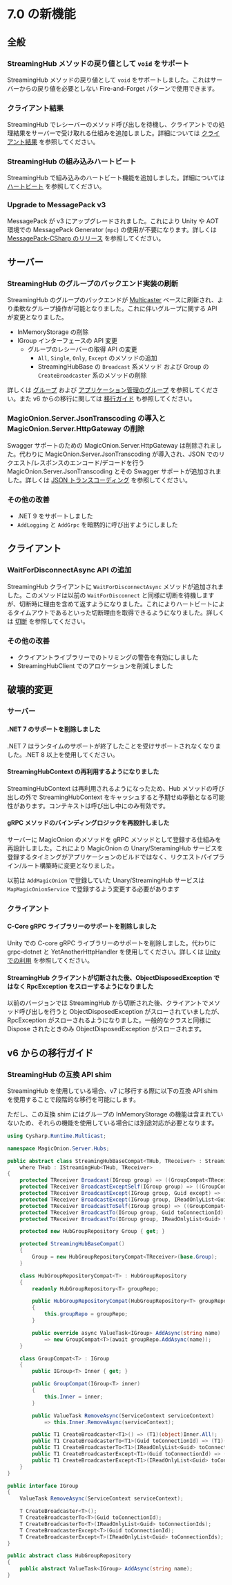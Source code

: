 # 7.0 の新機能

## 全般
### StreamingHub メソッドの戻り値として `void` をサポート
StreamingHub メソッドの戻り値として `void` をサポートしました。これはサーバーからの戻り値を必要としない Fire-and-Forget パターンで使用できます。

### クライアント結果
StreamingHub でレシーバーのメソッド呼び出しを待機し、クライアントでの処理結果をサーバーで受け取れる仕組みを追加しました。詳細については [クライアント結果](../streaminghub/client-results) を参照してください。

### StreamingHub の組み込みハートビート
StreamingHub で組み込みのハートビート機能を追加しました。詳細については [ハートビート](../streaminghub/heartbeat) を参照してください。

### Upgrade to MessagePack v3
MessagePack が v3 にアップグレードされました。これにより Unity や AOT 環境での MessagePack Generator (`mpc`) の使用が不要になります。詳しくは [MessagePack-CSharp のリリース](https://github.com/MessagePack-CSharp/MessagePack-CSharp/releases/tag/v3.0.3) を参照してください。

## サーバー
### StreamingHub のグループのバックエンド実装の刷新

StreamingHub のグループのバックエンドが [Multicaster](https://github.com/Cysharp/Multicaster) ベースに刷新され、より柔軟なグループ操作が可能となりました。これに伴いグループに関する API が変更となりました。

- InMemoryStorage の削除
- IGroup インターフェースの API 変更
    - グループのレシーバーの取得 API の変更
        - `All`, `Single`, `Only`, `Except` のメソッドの追加
        - StreamingHubBase の `Broadcast` 系メソッド および Group の `CreateBroadcaster` 系のメソッドの削除

詳しくは [グループ](../streaminghub/group) および [アプリケーション管理のグループ](../streaminghub/group-application-managed) を参照してください。また v6 からの移行に関しては [移行ガイド](#migration-guide) も参照してください。

### MagicOnion.Server.JsonTranscoding の導入と MagicOnion.Server.HttpGateway の削除

Swagger サポートのための MagicOnion.Server.HttpGateway は削除されました。代わりに MagicOnion.Server.JsonTranscoding が導入され、JSON でのリクエスト/レスポンスのエンコード/デコードを行う MagicOnion.Server.JsonTranscoding とその Swagger サポートが追加されました。詳しくは [JSON トランスコーディング](../integration/json-transcoding) を参照してください。

### その他の改善
- .NET 9 をサポートしました
- `AddLogging` と `AddGrpc` を暗黙的に呼び出すようにしました

## クライアント
### WaitForDisconnectAsync API の追加

StreamingHub クライアントに `WaitForDisconnectAsync` メソッドが追加されました。このメソッドは以前の `WaitForDisconnect` と同様に切断を待機しますが、切断時に理由を含めて返すようになりました。これによりハートビートによるタイムアウトであるといった切断理由を取得できるようになりました。詳しくは [切断](../streaminghub/disconnection) を参照してください。

### その他の改善
- クライアントライブラリーでのトリミングの警告を有効にしました
- StreamingHubClient でのアロケーションを削減しました

## 破壊的変更
### サーバー
#### .NET 7 のサポートを削除しました
.NET 7 はランタイムのサポートが終了したことを受けサポートされなくなりました。.NET 8 以上を使用してください。

#### StreamingHubContext の再利用するようになりました
StreamingHubContext は再利用されるようになったため、Hub メソッドの呼び出しの外で StreamingHubContext をキャッシュすると予期せぬ挙動となる可能性があります。コンテキストは呼び出し中にのみ有効です。

#### gRPC メソッドのバインディングロジックを再設計しました
サーバーに MagicOnion のメソッドを gRPC メソッドとして登録する仕組みを再設計しました。これにより MagicOnion の Unary/SteramingHub サービスを登録するタイミングがアプリケーションのビルドではなく、リクエストパイプライン/ルート構築時に変更となりました。

以前は `AddMagicOnion` で登録していた Unary/StreamingHub サービスは `MapMagicOnionService` で登録するよう変更する必要があります

### クライアント
#### C-Core gRPC ライブラリーのサポートを削除しました
Unity での C-core gRPC ライブラリーのサポートを削除しました。代わりに grpc-dotnet と YetAnotherHttpHandler を使用してください。詳しくは [Unity での利用](../installation/unity) を参照してください。

#### StreamingHub クライアントが切断された後、ObjectDisposedException ではなく RpcException をスローするようになりました
以前のバージョンでは StreamingHub から切断された後、クライアントでメソッド呼び出しを行うと ObjectDisposedException がスローされていましたが、 RpcException がスローされるようになりました。一般的なクラスと同様に Dispose されたときのみ ObjectDisposedException がスローされます。


## v6 からの移行ガイド

### StreamingHub の互換 API shim
StreamingHub を使用している場合、v7 に移行する際に以下の互換 API shim を使用することで段階的な移行を可能にします。

ただし、この互換 shim にはグループの InMemoryStorage の機能は含まれていないため、それらの機能を使用している場合には別途対応が必要となります。

```csharp
using Cysharp.Runtime.Multicast;

namespace MagicOnion.Server.Hubs;

public abstract class StreamingHubBaseCompat<THub, TReceiver> : StreamingHubBase<THub, TReceiver>
    where THub : IStreamingHub<THub, TReceiver>
{
    protected TReceiver Broadcast(IGroup group) => ((GroupCompat<TReceiver>)group).Inner.All;
    protected TReceiver BroadcastExceptSelf(IGroup group) => ((GroupCompat<TReceiver>)group).Inner.Except(ConnectionId);
    protected TReceiver BroadcastExcept(IGroup group, Guid except) => ((GroupCompat<TReceiver>)group).Inner.Except(except);
    protected TReceiver BroadcastExcept(IGroup group, IReadOnlyList<Guid> excepts) => ((GroupCompat<TReceiver>)group).Inner.Except(excepts);
    protected TReceiver BroadcastToSelf(IGroup group) => ((GroupCompat<TReceiver>)group).Inner.Single(ConnectionId);
    protected TReceiver BroadcastTo(IGroup group, Guid toConnectionId) => ((GroupCompat<TReceiver>)group).Inner.Single(toConnectionId);
    protected TReceiver BroadcastTo(IGroup group, IReadOnlyList<Guid> toConnectionIds) => ((GroupCompat<TReceiver>)group).Inner.Only(toConnectionIds);

    protected new HubGroupRepository Group { get; }

    protected StreamingHubBaseCompat()
    {
        Group = new HubGroupRepositoryCompat<TReceiver>(base.Group);
    }

    class HubGroupRepositoryCompat<T> : HubGroupRepository
    {
        readonly HubGroupRepository<T> groupRepo;

        public HubGroupRepositoryCompat(HubGroupRepository<T> groupRepo)
        {
            this.groupRepo = groupRepo;
        }

        public override async ValueTask<IGroup> AddAsync(string name)
            => new GroupCompat<T>(await groupRepo.AddAsync(name));
    }

    class GroupCompat<T> : IGroup
    {
        public IGroup<T> Inner { get; }

        public GroupCompat(IGroup<T> inner)
        {
            this.Inner = inner;
        }

        public ValueTask RemoveAsync(ServiceContext serviceContext)
            => this.Inner.RemoveAsync(serviceContext);

        public T1 CreateBroadcaster<T1>() => (T1)(object)Inner.All!;
        public T1 CreateBroadcasterTo<T1>(Guid toConnectionId) => (T1)(object)Inner.Single(toConnectionId)!;
        public T1 CreateBroadcasterTo<T1>(IReadOnlyList<Guid> toConnectionIds) => (T1)(object)Inner.Only(toConnectionIds)!;
        public T1 CreateBroadcasterExcept<T1>(Guid toConnectionId) => (T1)(object)Inner.Except(toConnectionId)!;
        public T1 CreateBroadcasterExcept<T1>(IReadOnlyList<Guid> toConnectionIds) => (T1)(object)Inner.Except(toConnectionIds)!;
    }
}

public interface IGroup
{
    ValueTask RemoveAsync(ServiceContext serviceContext);

    T CreateBroadcaster<T>();
    T CreateBroadcasterTo<T>(Guid toConnectionId);
    T CreateBroadcasterTo<T>(IReadOnlyList<Guid> toConnectionIds);
    T CreateBroadcasterExcept<T>(Guid toConnectionId);
    T CreateBroadcasterExcept<T>(IReadOnlyList<Guid> toConnectionIds);
}

public abstract class HubGroupRepository
{
    public abstract ValueTask<IGroup> AddAsync(string name);
}
```
